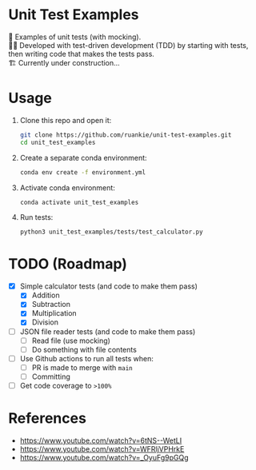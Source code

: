 # Unit Test Examples
🧪 Examples of unit tests (with mocking). <br>
👨‍💻 Developed with test-driven development (TDD) by starting with tests, then writing code that makes the tests pass. <br>
🏗 Currently under construction...

# Usage
1. Clone this repo and open it:
   ```bash
   git clone https://github.com/ruankie/unit-test-examples.git
   cd unit_test_examples
   ```
1. Create a separate conda environment:
   ```bash
   conda env create -f environment.yml
   ```
1. Activate conda environment:
   ```bash
   conda activate unit_test_examples
   ```
1. Run tests:
   ```bash
   python3 unit_test_examples/tests/test_calculator.py
   ```

# TODO (Roadmap)
- [x] Simple calculator tests (and code to make them pass)
  - [x] Addition
  - [x] Subtraction
  - [x] Multiplication
  - [x] Division
- [ ] JSON file reader tests (and code to make them pass)
  - [ ] Read file (use mocking)
  - [ ] Do something with file contents
- [ ] Use Github actions to run all tests when:
  - [ ] PR is made to merge with `main`
  - [ ] Committing
- [ ] Get code coverage to `>100%`

# References
* https://www.youtube.com/watch?v=6tNS--WetLI
* https://www.youtube.com/watch?v=WFRljVPHrkE
* https://www.youtube.com/watch?v=_OyuFg9pGQg
